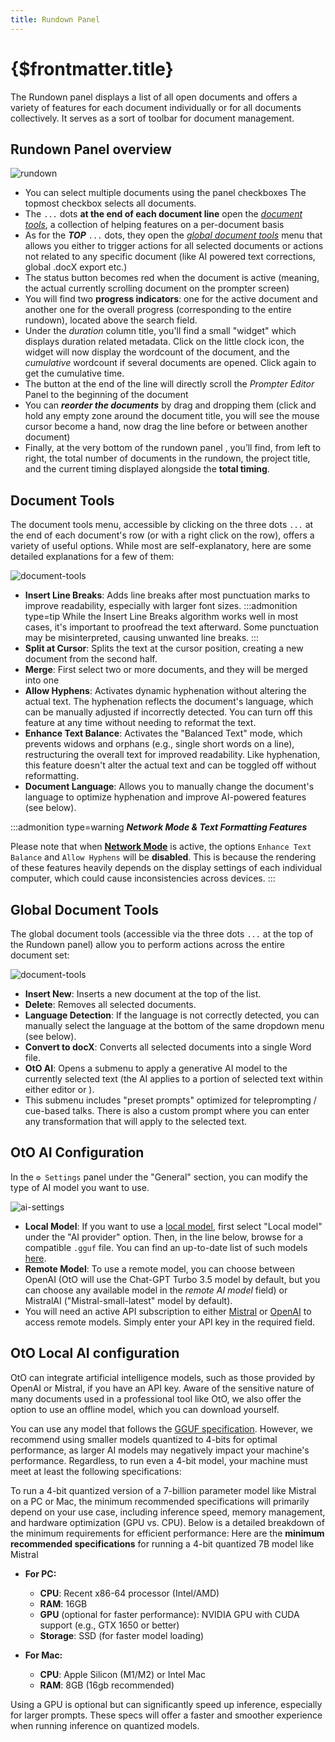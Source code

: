 ```yaml
---
title: Rundown Panel
---
```

# {$frontmatter.title}


The Rundown panel displays a list of all open documents and offers a variety of features for each document individually or for all documents collectively. It serves as a sort of toolbar for document management.

## Rundown Panel overview
![rundown](/rundown-detail.jpg)

- You can select multiple documents  using the panel checkboxes The topmost checkbox selects all documents.
- The <Number n="3F" /> `...` dots **at the end of each document line** open the  [_document tools_](#document-tools), a collection of helping features on a per-document basis
- As for the ***TOP*** <Number n="3G" /> `...` dots, they open the [_global document tools_](#global-document-tools) menu that allows you either to trigger actions for all selected documents or actions not related to any specific document (like AI powered text corrections, global .docX export etc.)
- The <Round isGray=true />status button becomes <Round /> red when the document is active (meaning, the actual currently scrolling document on the prompter screen)
- You will find two **progress indicators**: one for the active document  <Number n="3B" /> and another one for the overall progress <Number n="3C" /> (corresponding to the entire rundown), located above the search field.
- Under the _duration_ column title, you'll find a small "widget"  <Number n="3D" /> which displays duration related metadata.
Click on the little clock <Icon d="clock" fill="none" stroke="white" noborder /> icon, the widget will now display the wordcount of the document, and the *cumulative* wordcount if several documents are opened. Click again to get the cumulative time.
- The <Icon d="gotoDoc" />  <Number n="3E" /> button at the end of the line will directly scroll the _Prompter Editor_ Panel to the beginning of the document
- You can ***reorder the documents*** by drag and dropping them (click and hold any empty zone around the document title, you will see the mouse cursor become a hand, now drag the line before or between another document)
- Finally, at the very bottom of the rundown panel  <Number n="3G" />, you’ll find, from left to right, the total number of documents in the rundown, the project title, and the current timing displayed alongside the **total timing**.
  
## Document Tools
The document tools menu, accessible by clicking on the three dots `...` at the end of each document's row (or with a right click on the row), offers a variety of useful options. While most are self-explanatory, here are some detailed explanations for a few of them:

![document-tools](/rundown-tools.jpg)

- **Insert Line Breaks**: Adds line breaks after most punctuation marks to improve readability, especially with larger font sizes.
    :::admonition type=tip
    While the Insert Line Breaks algorithm works well in most cases, it's important to proofread the text afterward. Some punctuation may be misinterpreted, causing unwanted line breaks.
    :::
- **Split at Cursor**: Splits the text at the cursor position, creating a new document from the second half.
- **Merge**: First select two or more documents, and they will be merged into one
- **Allow Hyphens**: Activates dynamic hyphenation without altering the actual text. The hyphenation reflects the document's language, which can be manually adjusted if incorrectly detected. You can turn off this feature at any time without needing to reformat the text.
- **Enhance Text Balance**: Activates the "Balanced Text" mode, which prevents widows and orphans (e.g., single short words on a line), restructuring the overall text for improved readability. Like hyphenation, this feature doesn't alter the actual text and can be toggled off without reformatting.
- **Document Language**: Allows you to manually change the document's language to optimize hyphenation and improve AI-powered features (see below).


:::admonition type=warning
***Network Mode & Text Formatting Features***

Please note that when [**Network Mode**](/docs/advanced/network) is active, the options `Enhance Text Balance` and `Allow Hyphens` will be **disabled**. This is because the rendering of these features heavily depends on the display settings of each individual computer, which could cause inconsistencies across devices.
:::


## Global Document Tools
The global document tools (accessible via the three dots `...` at the top of the Rundown panel) allow you to perform actions across the entire document set:

![document-tools](/rundown-global-tools.png)
- **Insert New**: Inserts a new document at the top of the list.
- **Delete**: Removes all selected documents.
- **Language Detection**: If the language is not correctly detected, you can manually select the language at the bottom of the same dropdown menu (see below).
- **Convert to docX**: Converts all selected documents into a single Word file.
- **OtO AI**: Opens a submenu to apply a generative AI model to the currently selected text (the AI applies to a portion of selected text within either editor <Number n="2" /> or <Number n="4" />).
- This submenu includes "preset prompts" optimized for teleprompting / cue-based talks. There is also a custom prompt where you can enter any transformation that will apply to the selected text.

## OtO AI Configuration
In the `⚙ Settings` panel under the "General" section, you can modify the type of AI model you want to use.

![ai-settings](/ai-settings.jpg)

- **Local Model**: If you want to use a [local model](#oto-local-ai-configuration), first select "Local model" under the "AI provider" option. Then, in the line below, browse for a compatible `.gguf` file. You can find an up-to-date list of such models [here](https://huggingface.co/TheBloke/Llama-2-7B-GGUF).
- **Remote Model**: To use a remote model, you can choose between OpenAI (OtO will use the Chat-GPT Turbo 3.5 model by default, but you can choose any available model in the *remote AI model* field) or MistralAI ("Mistral-small-latest" model by default).
- You will need an active API subscription to either [Mistral](https://console.mistral.ai/api-keys/) or [OpenAI](https://help.openai.com/en/articles/4936850-where-do-i-find-my-openai-api-key) to access remote models. Simply enter your API key in the required field.


## OtO Local AI configuration
OtO can integrate artificial intelligence models, such as those provided by OpenAI or Mistral, if you have an API key. Aware of the sensitive nature of many documents used in a professional tool like OtO, we also offer the option to use an offline model, which you can download yourself.

You can use any model that follows the [GGUF specification](https://huggingface.co/docs/hub/gguf). However, we recommend using smaller models quantized to 4-bits for optimal performance, as larger AI models may negatively impact your machine's performance. Regardless, to run even a 4-bit model, your machine must meet at least the following specifications:

To run a 4-bit quantized version of a 7-billion parameter model like Mistral on a PC or Mac, the minimum recommended specifications will primarily depend on your use case, including inference speed, memory management, and hardware optimization (GPU vs. CPU). Below is a detailed breakdown of the minimum requirements for efficient performance:
Here are the **minimum recommended specifications** for running a 4-bit quantized 7B model like Mistral

- **For PC:**
  - **CPU**: Recent x86-64 processor (Intel/AMD)
  - **RAM**: 16GB
  - **GPU** (optional for faster performance): NVIDIA GPU with CUDA support (e.g., GTX 1650 or better)
  - **Storage**: SSD (for faster model loading)

- **For Mac:**
  - **CPU**: Apple Silicon (M1/M2) or Intel Mac
  - **RAM**: 8GB (16gb recommended)

Using a GPU is optional but can significantly speed up inference, especially for larger prompts.
These specs will offer a faster and smoother experience when running inference on quantized models.